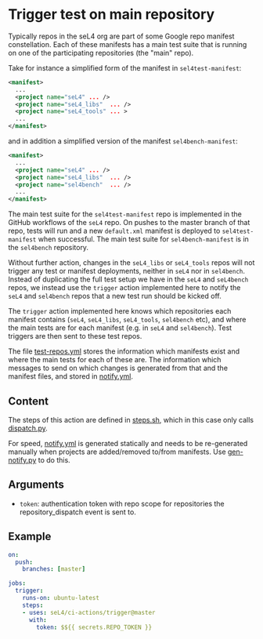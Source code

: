 <!--
     Copyright 2021, Proofcraft Pty Ltd

     SPDX-License-Identifier: CC-BY-SA-4.0
-->

# Trigger test on main repository

Typically repos in the seL4 org are part of some Google repo manifest
constellation. Each of these manifests has a main test suite that is running on
one of the participating repositories (the "main" repo).

Take for instance a simplified form of the manifest in `sel4test-manifest`:

```xml
<manifest>
  ...
  <project name="seL4" ... />
  <project name="seL4_libs"  ... />
  <project name="seL4_tools" ... >
  ...
</manifest>
```

and in addition a simplified version of the manifest `sel4bench-manifest`:

```xml
<manifest>
  ...
  <project name="seL4" ... />
  <project name="seL4_libs"  ... />
  <project name="sel4bench"  ... />
  ...
</manifest>
```

The main test suite for the `sel4test-manifest` repo is implemented in the
GitHub workflows of the `seL4` repo. On pushes to the master branch of that
repo, tests will run and a new `default.xml` manifest is deployed to
`sel4test-manifest` when successful. The main test suite for
`sel4bench-manifest` is in the `sel4bench` repository.

Without further action, changes in the `seL4_libs` or `seL4_tools` repos will not
trigger any test or manifest deployments, neither in `seL4` nor in `sel4bench`.
Instead of duplicating the full test setup we have in the `seL4` and `seL4bench`
repos, we instead use the `trigger` action implemented here to notify the `seL4`
and `sel4bench` repos that a new test run should be kicked off.

The `trigger` action implemented here knows which repositories each manifest
contains (`seL4`, `seL4_libs`, `seL4_tools`, `sel4bench` etc), and where the
main tests are for each manifest (e.g. in `seL4` and `sel4bench`). Test triggers
are then sent to these test repos.

The file [test-repos.yml] stores the information which manifests exist and where
the main tests for each of these are. The information which messages to send on
which changes is generated from that and the manifest files, and stored in
[notify.yml].

[seL4]: https://github.com/seL4/seL4
[sel4test-manifest]: https://github.com/seL4/sel4test-manifest

## Content

The steps of this action are defined in [steps.sh], which in this case only
calls [dispatch.py].

For speed, [notify.yml] is generated statically and needs to be re-generated
manually when projects are added/removed to/from manifests. Use [gen-notify.py]
to do this.

[steps.sh]: ./steps.sh
[gen-notify.py]: ./gen-notify.py
[dispatch.py]: ./dispatch.py
[notify.yml]: ./notify.yml
[test-repos.yml]: ./test-repos.yml

## Arguments

- `token`: authentication token with repo scope for repositories the
           repository_dispatch event is sent to.

## Example

```yml
on:
  push:
    branches: [master]

jobs:
  trigger:
    runs-on: ubuntu-latest
    steps:
    - uses: seL4/ci-actions/trigger@master
      with:
        token: $${{ secrets.REPO_TOKEN }}
```
